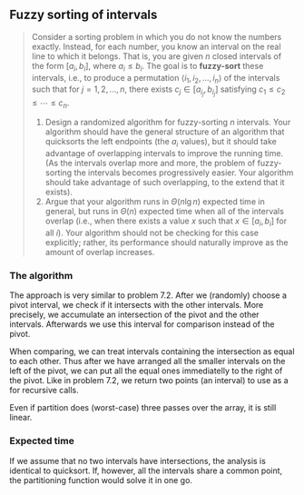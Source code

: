 ## Fuzzy sorting of intervals

> Consider a sorting problem in which you do not know the numbers exactly.
> Instead, for each number, you know an interval on the real line to which it
> belongs. That is, you are given $n$ closed intervals of the form $[a_i, b_i]$,
> where $a_i \le b_i$. The goal is to **fuzzy-sort** these intervals, i.e., to
> produce a permutation $\langle i_1, i_2, \ldots, i_n \rangle$ of the intervals
> such that for $j = 1, 2, \ldots, n$, there exists $c_j \in [a_{i_j}, b_{i_j}]$
> satisfying $c_1 \le c_2 \le \cdots \le c_n$.
>
> 1. Design a randomized algorithm for fuzzy-sorting $n$ intervals. Your
>    algorithm should have the general structure of an algorithm that
>    quicksorts the left endpoints (the $a_i$ values), but it should take
>    advantage of overlapping intervals to improve the running time. (As the
>    intervals overlap more and more, the problem of fuzzy-sorting the
>    intervals becomes progressively easier. Your algorithm should take
>    advantage of such overlapping, to the extend that it exists).
> 2. Argue that your algorithm runs in $\Theta(n\lg{n})$ expected time in
>    general, but runs in $\Theta(n)$ expected time when all of the intervals
>    overlap (i.e., when there exists a value $x$ such that $x \in [a_i, b_i]$
>    for all $i$). Your algorithm should not be checking for this case
>    explicitly; rather, its performance should naturally improve as the amount
>    of overlap increases.

### The algorithm

The approach is very similar to problem 7.2. After we (randomly) choose a pivot
interval, we check if it intersects with the other intervals. More precisely,
we accumulate an intersection of the pivot and the other intervals. Afterwards
we use this interval for comparison instead of the pivot.

When comparing, we can treat intervals containing the intersection as equal to
each other. Thus after we have arranged all the smaller intervals on the left
of the pivot, we can put all the equal ones immediatelly to the right of the
pivot. Like in problem 7.2, we return two points (an interval) to use as a for
recursive calls.

Even if partition does (worst-case) three passes over the array, it is still
linear.

### Expected time

If we assume that no two intervals have intersections, the analysis is
identical to quicksort. If, however, all the intervals share a common point,
the partitioning function would solve it in one go.
